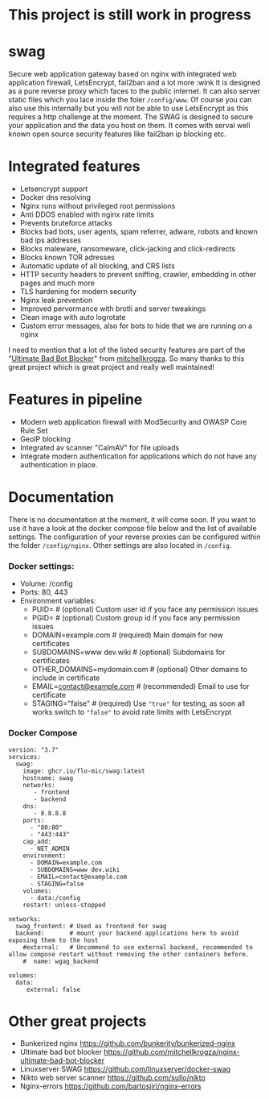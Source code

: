 # This project is still work in progress


# swag

Secure web application gateway based on nginx with integrated web application firewall, LetsEncrypt, fail2ban and a lot more :wink It is designed as a pure reverse proxy which faces to the public internet. It can also server static files which you lace inside the foler `/config/www`. Of course you can also use this internally but you will not be able to use LetsEncrypt as this requires a http challenge at the moment. The SWAG is designed to secure your application and the data you host on them. It comes with serval well known open source security features like fail2ban ip blocking etc.


# Integrated features

- Letsencrypt support
- Docker dns resolving
- Nginx runs without privileged root permissions
- Anti DDOS enabled with nginx rate limits
- Prevents bruteforce attacks
- Blocks bad bots, user agents, spam referrer, adware, robots and known bad ips addresses
- Blocks maleware, ransomeware, click-jacking and click-redirects
- Blocks known TOR adresses
- Automatic update of all blocking, and CRS lists
- HTTP security headers to prevent sniffing, crawler, embedding in other pages and much more
- TLS hardening for modern security
- Nginx leak prevention
- Improved pervormance with brotli and server tweakings
- Clean image with auto logrotate
- Custom error messages, also for bots to hide that we are running on a nginx

I need to mention that a lot of the listed security features are part of the "[Ultimate Bad Bot Blocker](https://github.com/mitchellkrogza/nginx-ultimate-bad-bot-blocker)" from [mitchellkrogza](https://github.com/mitchellkrogza). So many thanks to this great project which is great project and really well maintained!

# Features in pipeline

- Modern web application firewall with ModSecurity and OWASP Core Rule Set
- GeoIP blocking
- Integrated av scanner "CalmAV" for file uploads
- Integrate modern authentication for applications which do not have any authentication in place.


# Documentation

There is no documentation at the moment, it will come soon. If you want to use it have a look at the docker compose file below and the list of available settings. The configuration of your reverse proxies can be configured within the folder `/config/nginx`. Other settings are also located in `/config`. 

### Docker settings:
- Volume: /config
- Ports: 80, 443
- Environment variables:
    - PUID=                       # (optional) Custom user id if you face any permission issues
    - PGID=                       # (optional) Custom group id if you face any permission issues
    - DOMAIN=example.com          # (required) Main domain for new certificates
    - SUBDOMAINS=www dev.wiki     # (optional) Subdomains for certificates
    - OTHER_DOMAINS=mydomain.com  # (optional) Other domains to include in certificate
    - EMAIL=contact@example.com   # (recommended) Email to use for certificate
    - STAGING="false"             # (required) Use `"true"` for testing, as soon all works switch to `"false"` to avoid rate limits with LetsEncrypt

### Docker Compose

```
version: "3.7"
services:
  swag:
    image: ghcr.io/flo-mic/swag:latest
    hostname: swag
    networks: 
       - frontend
       - backend
    dns:
       - 8.8.8.8
    ports:
      - "80:80"
      - "443:443"
    cap_add:
      - NET_ADMIN
    environment:
      - DOMAIN=example.com   
      - SUBDOMAINS=www dev.wiki
      - EMAIL=contact@example.com
      - STAGING=false
    volumes:
      - data:/config
    restart: unless-stopped
    
networks:
  swag_frontent: # Used as frontend for swag
  backend:       # mount your backend applications here to avoid exposing them to the host
    #external:   # Uncommend to use external backend, recommended to allow compose restart without removing the other containers before.
    #  name: wgag_backend
    
volumes:
  data:
     external: false
```


# Other great projects

- Bunkerized nginx https://github.com/bunkerity/bunkerized-nginx
- Ultimate bad bot blocker https://github.com/mitchellkrogza/nginx-ultimate-bad-bot-blocker
- Linuxserver SWAG https://github.com/linuxserver/docker-swag
- Nikto web server scanner https://github.com/sullo/nikto
- Nginx-errors https://github.com/bartosjiri/nginx-errors



